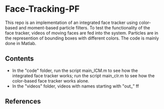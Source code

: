 # Face-Tracking-PF
This repo is an implementation of an integrated face tracker using color-based and moment-based particle filters. To test the functionality of the face tracker, videos of moving faces are fed into the system. Particles are in the represention of bounding boxes with different colors. The code is mainly done in Matlab.

## Contents
* In the "code" folder, run the script main_ICM.m to see how the integrated face tracker works; run the script main_clr.m to see how the color-based face tracker works alone.
* In the "videos" folder, videos with names starting with "out_" ff

## References

